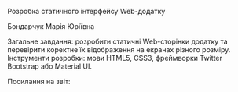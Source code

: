 Розробка статичного інтерфейсу Web-додатку

Бондарчук Марія Юріївна

Загальне завдання: розробити статичні Web-сторінки додатку та перевірити коректне їх відображення на екранах різного розміру. Інструменти розробки: мови HTML5, CSS3, фреймворки Twitter Bootstrap або Material UI.

Посилання на звіт: